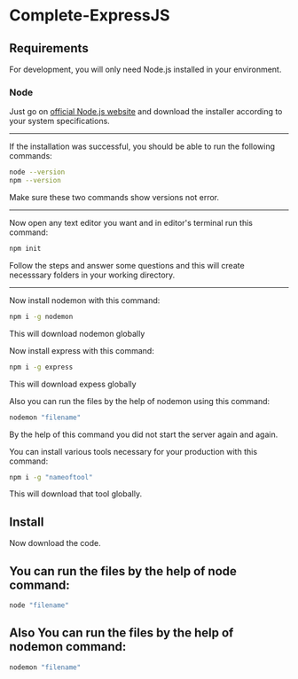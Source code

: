 # Complete-ExpressJS

## Requirements
For development, you will only need Node.js installed in your environment.

### Node
Just go on [official Node.js website](https://nodejs.org/) and download the installer according to your system specifications.<hr>

If the installation was successful, you should be able to run the following commands:
```sh
node --version
npm --version
```
Make sure these two commands show versions not error.<hr>
    
Now open any text editor you want and in editor's terminal run this command:
```sh
npm init
```
Follow the steps and answer some questions and this will create necesssary folders in your working directory.<hr>

Now install nodemon with this command:
```sh
npm i -g nodemon
```
This will download nodemon globally

Now install express with this command:
```sh
npm i -g express
```
This will download expess globally

Also you can run the files by the help of nodemon using this command:
```sh
nodemon "filename"
```
By the help of this command you did not start the server again and again. 

You can install various tools necessary for your production with this command:
```sh
npm i -g "nameoftool"
```
This will download that tool globally. 

## Install
Now download the code.

## You can run the files by the help of node command:
```sh
node "filename"
```

## Also You can run the files by the help of nodemon command:
```sh
nodemon "filename"
```
